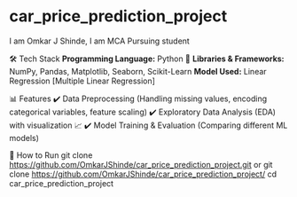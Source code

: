 # car_price_prediction_project
I am Omkar J Shinde, I am MCA Pursuing student

🛠️ Tech Stack
**Programming Language:** Python 🐍
**Libraries & Frameworks:** NumPy, Pandas, Matplotlib, Seaborn, Scikit-Learn
**Model Used:** Linear Regression [Multiple Linear Regression]

📊 Features
✔️ Data Preprocessing (Handling missing values, encoding categorical variables, feature scaling)
✔️ Exploratory Data Analysis (EDA) with visualization 📈
✔️ Model Training & Evaluation (Comparing different ML models)

📌 How to Run
git clone https://github.com/OmkarJShinde/car_price_prediction_project.git
or git clone https://github.com/OmkarJShinde/car_price_prediction_project/
cd car_price_prediction_project
